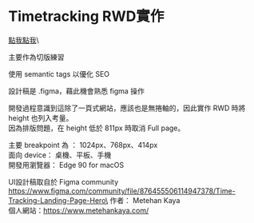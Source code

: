 # Timetracking RWD實作

[點我點我](https://victor81528.github.io/timetracking/)\

主要作為切版練習

使用 semantic tags 以優化 SEO

設計稿是 .figma，藉此機會熟悉 figma 操作

開發過程意識到這除了一頁式網站，應該也是無捲軸的，因此實作 RWD 時將 height 也列入考量。\
因為排版問題，在 height 低於 811px 時取消 Full page。


主要 breakpoint 為 ： 1024px、768px、414px\
面向 device： 桌機、平板、手機\
開發用瀏覽器： Edge 90 for macOS


UI設計稿取自於 Figma community
https://www.figma.com/community/file/876455506114947378/Time-Tracking-Landing-Page-Hero\
  作者： Metehan Kaya\
  個人網站：https://www.metehankaya.com/
